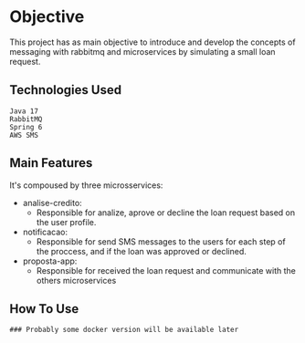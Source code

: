 # Objective

  This project has as main objective to introduce and develop the concepts of messaging with rabbitmq and microservices by simulating a small loan request.
  

## Technologies Used

    Java 17
    RabbitMQ
    Spring 6
    AWS SMS
    
## Main Features

  It's compoused by three microsservices:
   - analise-credito:
      - Responsible for analize, aprove or decline the loan request based on the user profile.
   - notificacao:
      - Responsible for send SMS messages to the users for each step of the proccess, and if the loan was approved or declined.
   - proposta-app:
     - Responsible for received the loan request and communicate with the others microservices

## How To Use

    ### Probably some docker version will be available later
